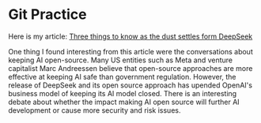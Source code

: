 # Git Practice
Here is my article: [Three things to know as the dust settles form DeepSeek](https://www.technologyreview.com/2025/02/04/1110918/three-things-to-know-as-the-dust-settles-from-deepseek/)

One thing I found interesting from this article were the conversations about keeping AI open-source. Many US entities such as Meta and venture capitalist Marc Andreessen believe that open-source approaches are more effective at keeping AI safe than government regulation. However, the release of DeepSeek and its open source approach has upended OpenAI's business model of keeping its AI model closed. There is an interesting debate about whether the impact making AI open source will further AI development or cause more security and risk issues. 